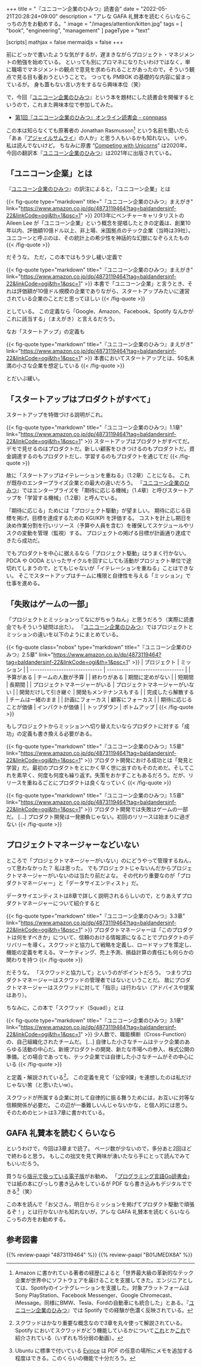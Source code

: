 +++
title = "『ユニコーン企業のひみつ』読書会"
date =  "2022-05-21T20:28:24+09:00"
description = "アレな GAFA 礼賛本を読むくらいならこっちの方をお勧めする。"
image = "/images/attention/kitten.jpg"
tags = [ "book", "engineering", "management" ]
pageType = "text"

[scripts]
  mathjax = false
  mermaidjs = false
+++

前にどっかで書いたような気がするが，遅まきながらプロジェクト・マネジメントの勉強を始めている。
といっても別にプロマネになりたいわけではなく，単に職場でマネジメントの観点で意見を求められることがあったので，そういう観点で見る目も養おうということで。
つっても PMBOK の基礎的な内容に留まっているが。
身も蓋もない言い方をするなら興味本位（笑）

で，今回『[ユニコーン企業のひみつ]』という本を題材にした読書会を開催するというので，これまた興味本位で参加してみた。

- [第1回『ユニコーン企業のひみつ』オンライン読書会 - connpass](https://technical-book-reading.connpass.com/event/245551/)

この本は知らなくても原著者の Jonathan Rasmusson[^bio1] という名前を聞いたら「あぁ『[アジャイルサムライ](https://www.amazon.co.jp/dp/B00J1XKB6K?tag=baldandersinf-22&linkCode=ogi&th=1&psc=1)』の人か」と思う人もいるかも知れない。
いや，私は読んでないけど。
ちなみに原書 “[Competing with Unicorns](https://www.amazon.co.jp/dp/B088PBCWBZ?tag=baldandersinf-22&linkCode=ogi&th=1&psc=1)” は2020年，今回の翻訳本『[ユニコーン企業のひみつ]』は2021年に出版されている。

[^bio1]: Amazon に書かれている著者の経歴によると「世界最大級の革新的なテック企業が世界中にソフトウェアを届けることを支援してきた。エンジニアとしては、Spotifyのインテグレーションを支援した。対象プラットフォームはSony PlayStation、Facebook Messenger、Google Chromecast、iMessage。同様にBMW、Tesla、Fordの自動車にも統合した」とある。『[ユニコーン企業のひみつ]』では Spotify での経験が色濃く反映されている。

## 「ユニコーン企業」とは

『[ユニコーン企業のひみつ]』の訳注によると，「ユニコーン企業」とは

{{< fig-quote type="markdown" title="『ユニコーン企業のひみつ』まえがき" link="https://www.amazon.co.jp/dp/4873119464?tag=baldandersinf-22&linkCode=ogi&th=1&psc=1" >}}
2013年にベンチャーキャリタリストの Aileen Lee が「ユニコーン企業」という概念を提唱したときの定義は、創業10年以内、評価額10億ドル以上、非上場、米国拠点のテック企業（当時は39社）。ユニコーンと呼ぶのは、その統計上の希少性を神話的な幻獣になぞらえたもの
{{< /fig-quote >}}

だそうな。
ただ，この本ではもう少し緩い定義で

{{< fig-quote type="markdown" title="『ユニコーン企業のひみつ』まえがき" link="https://www.amazon.co.jp/dp/4873119464?tag=baldandersinf-22&linkCode=ogi&th=1&psc=1" >}}
本書で「ユニコーン企業」と言うとき、それは評価額が10億ドル規模の企業でありながら、スタートアップみたいに運営されている企業のことだと思ってほしい
{{< /fig-quote >}}

としている。
この定義なら「Google、Amazon、Facebook、Spotify なんかがこれに該当する」（まえがき）と言えるだろう。

なお「スタートアップ」の定義も

{{< fig-quote type="markdown" title="『ユニコーン企業のひみつ』まえがき" link="https://www.amazon.co.jp/dp/4873119464?tag=baldandersinf-22&linkCode=ogi&th=1&psc=1" >}}
本書においてスタートアップとは、50名未満の小さな企業を想定している
{{< /fig-quote >}}

とだいぶ緩い。

## 「スタートアップはプロダクトがすべて」

スタートアップを特徴づける説明がこれ。

{{< fig-quote type="markdown" title="『ユニコーン企業のひみつ』1.1章" link="https://www.amazon.co.jp/dp/4873119464?tag=baldandersinf-22&linkCode=ogi&th=1&psc=1" >}}
スタートアップはプロダクトがすべてだ。デモで見せるのはプロダクトだ。新しい顧客をひきつけるのもプロダクトだ。資金調達するのもプロダクトだし、学習するのもプロダクトを通じてだ
{{< /fig-quote >}}

故に「スタートアップはイテレーションを重ねる」（1.2章）ことになる。
これが既存のエンタープライズ企業との最大の違いだろう。
『[ユニコーン企業のひみつ]』ではエンタープライズを「期待に応じる機械」（1.4章）と呼びスタートアップを「学習する機械」（1.2章）と呼んでいる。

「期待に応じる」ためには「プロジェクト駆動」が望ましい。
期待に応じる目標を掲げ，目標を達成するための KGI/KPI を評価する。
コストを計上し期日を決め作業分割を行いリソース（予算や人員を含む）を確保してスケジュールやリスクの変動を管理（監視）する。
プロジェクトの掲げる目標が計画通り達成できたら成功だ。

でもプロダクトを中心に据えるなら「プロジェクト駆動」はうまく行かない。
PDCA や OODA といったサイクルを回すにしても活動がプロジェクト単位で途切れてしまうので，とてもじゃないが「イテレーションを重ねる」ことはできない。
そこでスタートアップはチームに権限と自律性を与える「ミッション」で仕事を進める。

## 「失敗はゲームの一部」

「プロジェクトとミッションってなにがちゃうねん」と思うだろう（実際に読書会でもそういう疑問は出た）。
『[ユニコーン企業のひみつ]』ではプロジェクトとミッションの違いを以下のようにまとめている。

{{< fig-quote class="nobox" type="markdown" title="『ユニコーン企業のひみつ』2.5章" link="https://www.amazon.co.jp/dp/4873119464?tag=baldandersinf-22&linkCode=ogi&th=1&psc=1" >}}
| プロジェクト                   | ミッション                       |
| ------------------------------ | -------------------------------- |
| 予算がある                     | チームの人数が予算               |
| 終わりがある                   | 期間に定めがない                 |
| 短期間                         | 長期間                           |
| プロジェクトマネージャーがいる | プロジェクトマネージャーがいない |
| 開発だけして引き継ぐ           | 開発もメンテナンスもする         |
| 完成したら解散する             | チームは一緒のまま               |
| 計画にフォーカス               | 顧客にフォーカス                 |
| 期待に応じることが価値         | インパクトが価値                 |
| トップダウン                   | ボトムアップ                     |
{{< /fig-quote >}}

もしプロジェクトからミッションへ切り替えたいならプロダクトに対する「成功」の定義も書き換える必要がある。

{{< fig-quote type="markdown" title="『ユニコーン企業のひみつ』1.5章" link="https://www.amazon.co.jp/dp/4873119464?tag=baldandersinf-22&linkCode=ogi&th=1&psc=1" >}}
プロダクト開発における成功とは「発見と学習」だ。最初のプロダクトをとにかく早く世に出すのもそのためだ。そしてこれを素早く、何度も何度も繰り返す。失策をおかすこともあるだろう。だが、リリースを重ねるごとにプロダクトは良くなっていく
{{< /fig-quote >}}

{{< fig-quote type="markdown" title="『ユニコーン企業のひみつ』1.5章" link="https://www.amazon.co.jp/dp/4873119464?tag=baldandersinf-22&linkCode=ogi&th=1&psc=1" >}}
プロダクト開発では失敗はゲームの一部だ。 [...] プロダクト開発は一発勝負じゃない。初回のリリースは始まりに過ぎない
{{< /fig-quote >}}

## プロジェクトマネージャーなどいない

ところで「プロジェクトマネージャーがいない」のにどうやって管理するねん，って思わなかった？ 私は思った。
でもプロジェクトじゃないんだからプロジェクトマネージャーがいないのは当たり前だよな。
その代わり重要なのが「プロダクトマネージャー」と「データサイエンティスト」だ。

データサイエンティストは8章で詳しく説明されるらしいので，とりあえずプロダクトマネージャーについて紹介すると

{{< fig-quote type="markdown" title="『ユニコーン企業のひみつ』3.3章" link="https://www.amazon.co.jp/dp/4873119464?tag=baldandersinf-22&linkCode=ogi&th=1&psc=1" >}}
プロダクトマネージャーは「このプロダクトは何をすべきか」について、信頼のおける情報源になることでプロダクトのデリバリーを導く。スクワッドと協力して戦略を定義し、ロードマップを策定し、機能の定義を考える。マーケティング、売上予測、損益計算の責任にも何らかの関わりを持つ
{{< /fig-quote >}}

だそうな。
「スクワッドと協力して」というのがポイントだろう。
つまりプロダクトマネージャーはスクワッドの管理者ではないということだ。
故にプロダクトマネージャーはスクワッドに対して「指示」は行わない（アドバイスや提案はあり）。

ちなみに，この本で「スクワッド（Squad）」とは

{{< fig-quote type="markdown" title="『ユニコーン企業のひみつ』3.1章" link="https://www.amazon.co.jp/dp/4873119464?tag=baldandersinf-22&linkCode=ogi&th=1&psc=1" >}}
少人数で、職能横断（Cross-Function）の、自己組織化されたチームだ。
[...]
自律した小さなチームはテック企業のあらゆる活動の中心だ。新規プロダクトの開発、新たな市場への参入、株式公開の準備。どの場合であっても、テック企業では自律した小さなチームがその中心にいる
{{< /fig-quote >}}

と定義・解説されている[^squad1]。
この定義を見て「公安9課」を連想したのは私だけじゃない筈（と思いたいw）。

[^squad1]: スクワッドはかなり重要な概念なので3章を丸々使って解説されている。 Spotify においてスクワッドがどう機能しているかについて[これ](https://youtu.be/Yvfz4HGtoPc)とか[これ](https://youtu.be/vOt4BbWLWQw)で紹介されている（いずれも15分弱の動画）。

スクワッドが所属する企業に対して自律的に振る舞うためには，お互いに対等な信頼関係が必要だ。
この辺が一番難しいんじゃないかな，と個人的には思う。
そのためのヒントは3.7章に書かれている。

## GAFA 礼賛本を読むくらいなら

というわけで，今回は3章まで読了。
ページ数が少ないので，多分あと2回ほどで終わると思う。
もしこの拙文を見て興味が湧いたなら手にとって読んでみてもいいだろう。

買うなら[版元で扱っている電子版](https://www.oreilly.co.jp/books/9784873119465/ "O'Reilly Japan - ユニコーン企業のひみつ")がお勧め。
「[プログラミング言語Go読書会](https://gpl-reading.connpass.com/)」では紙の本にびっしり書き込みをしているが PDF なら書き込みもデジタルでできる[^pdf1]（笑）

[^pdf1]: Ubuntu に標準で付いている [Evince](https://wiki.gnome.org/action/show/Apps/Evince "Apps/Evince - GNOME Wiki!") は PDF の任意の場所にメモを追加する程度はできる。このくらいの機能で十分だろう。

この本を読んで「お父さん，明日からミッションを掲げてプロダクト駆動で頑張るぞ！」とは行かないかも知れないが，アレな GAFA 礼賛本を読むくらいならこっちの方をお勧めする。

[ユニコーン企業のひみつ]: https://www.amazon.co.jp/dp/4873119464?tag=baldandersinf-22&linkCode=ogi&th=1&psc=1 "ユニコーン企業のひみつ ―Spotifyで学んだソフトウェアづくりと働き方 | Jonathan Rasmusson, 島田 浩二, 角谷 信太郎 |本 | 通販 - Amazon.co.jp"

## 参考図書

{{% review-paapi "4873119464" %}} <!-- ユニコーン企業のひみつ -->
{{% review-paapi "B01JMEDX8A" %}} <!-- 攻殻機動隊 STAND ALONE COMPLEX (SAC) -->
